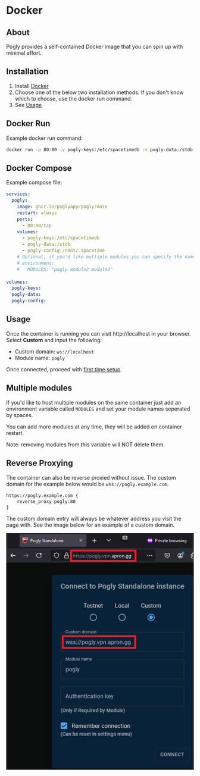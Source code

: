 # Docker
## About
Pogly provides a self-contained Docker image that you can spin up with minimal effort.

## Installation
1. Install [Docker](https://docs.docker.com/engine/install/)
2. Choose one of the below two installation methods. If you don't know which to choose, use the docker run command.
3. See [Usage](#usage)

## Docker Run
Example docker run command:
```bash
docker run -p 80:80 -v pogly-keys:/etc/spacetimedb -v pogly-data:/stdb ghcr.io/poglyapp/pogly:main
```

## Docker Compose
Example compose file:
```yaml
services:
  pogly:
    image: ghcr.io/poglyapp/pogly:main
    restart: always
    ports:
      - 80:80/tcp
    volumes:
      - pogly-keys:/etc/spacetimedb
      - pogly-data:/stdb
      - pogly-config:/root/.spacetime
    # Optional, if you'd like multiple modules you can specify the names here, space seperated
    # environment:
    #   MODULES: "pogly module2 module3"

volumes:
  pogly-keys:
  pogly-data:
  pogly-config:
```

## Usage
Once the container is running you can visit http://localhost in your browser. Select **Custom** and input the following:
- Custom domain: `ws://localhost`
- Module name: `pogly`

Once connected, proceed with [first time setup](/use/firstTimeSetup.md).

## Multiple modules
If you'd like to host multiple modules on the same container just add an environment variable called `MODULES` and set your module names seperated by spaces.

You can add more modules at any time, they will be added on container restart.

Note: removing modules from this variable will NOT delete them.

## Reverse Proxying
The container can also be reverse proxied without issue. The custom domain for the example below would be `wss://pogly.example.com`.
```caddyfile
https://pogly.example.com {
    reverse_proxy pogly:80
}
```

The custom domain entry will always be whatever address you visit the page with. See the image below for an example of a custom domain.

![img.png](../assets/docker_address.png)


